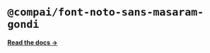 # `@compai/font-noto-sans-masaram-gondi`

[**Read the docs &rarr;**](https://components.ai/docs/typefaces/noto-sans-masaram-gondi)
